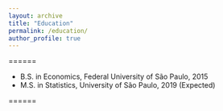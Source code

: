 ```yaml
---
layout: archive
title: "Education"
permalink: /education/
author_profile: true
---
```


======

* B.S. in Economics, Federal University of São Paulo, 2015
* M.S. in Statistics, University of São Paulo, 2019 (Expected)

======
